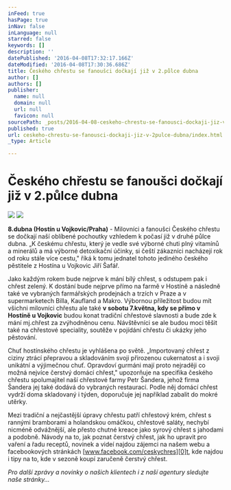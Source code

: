 ```yaml
---
inFeed: true
hasPage: true
inNav: false
inLanguage: null
starred: false
keywords: []
description: ''
datePublished: '2016-04-08T17:32:17.166Z'
dateModified: '2016-04-08T17:30:36.686Z'
title: Českého chřestu se fanoušci dočkají již v 2.půlce dubna
author: []
authors: []
publisher:
  name: null
  domain: null
  url: null
  favicon: null
sourcePath: _posts/2016-04-08-ceskeho-chrestu-se-fanousci-dockaji-jiz-v-2pulce-dubna.md
published: true
url: ceskeho-chrestu-se-fanousci-dockaji-jiz-v-2pulce-dubna/index.html
_type: Article

---
```

# Českého chřestu se fanoušci dočkají již v 2.půlce dubna
![](https://the-grid-user-content.s3-us-west-2.amazonaws.com/825e7a11-d6b9-4baf-84f9-aab347c5cf7d.jpg)
![](https://the-grid-user-content.s3-us-west-2.amazonaws.com/e33d467d-a18c-442e-998a-969d89a1b30d.jpg)

**8.dubna (Hostín u Vojkovic/Praha)** - Milovníci a fanoušci Českého chřestu se dočkají naší oblíbené pochoutky vzhledem k počasí již v druhé půlce dubna. „K českému chřestu, který je vedle své výborné chuti plný vitamínů a minerálů a má výborné detoxikační účinky, si čeští zákazníci nacházejí rok od roku stále více cestu," říká k tomu jednatel tohoto jediného českého pěstitele z Hostína u Vojkovic Jiří Šafář.  

Jako každým rokem bude nejprve k mání bílý chřest, s odstupem pak i chřest zelený. K dostání bude nejprve přímo na farmě v Hostíně a následně také ve vybraných farmářských prodejnách a trzích v Praze a v supermarketech Billa, Kaufland a Makro. Výbornou příležitost budou mít všichni milovníci chřestu ale také **v sobotu 7.května, kdy se přímo v Hostíně u Vojkovic** budou konat tradiční chřestové slavnosti a bude zde k mání mj.chřest za zvýhodněnou cenu. Návštěvníci se ale budou moci těšit také na chřestové speciality, soutěže v pojídání chřestu či ukázky jeho pěstování.

Chuť hostínského chřestu je vyhlášena po světě. „Importovaný chřest z ciziny ztrácí přepravou a skladováním svoji přirozenou cukernatost a i svoji unikátní a výjimečnou chuť. Opravdoví gurmáni mají proto nejraději co možná nejvíce čerstvý domácí chřest," upozorňuje na specifika českého chřestu spolumajitel naší chřestové farmy Petr Šandera, jehož firma Šandera jej také dodává do vybraných restaurací. Podle něj domácí chřest vydrží doma skladovaný i týden, doporučuje jej například zabalit do mokré utěrky.

Mezi tradiční a nejčastější úpravy chřestu patří chřestový krém, chřest s rannými bramborami a holandskou omáčkou, chřestové saláty, nechybí nicméně odvážnější, ale přesto chutné kreace jako syrový chřest s jahodami a podobně. Návody na to, jak poznat čerstvý chřest, jak ho upravit pro vaření a řadu receptů, novinek a videí najdou zájemci na našem webu a facebookových stránkách [www.facebook.com/ceskychres][0]t, kde najdou i tipy na to, kde v sezoně koupí zaručeně čerstvý chřest.

_Pro další zprávy a novinky o našich klientech i z naší agentury sledujte naše stránky..._

[0]: http://www.facebook.com/ceskychres